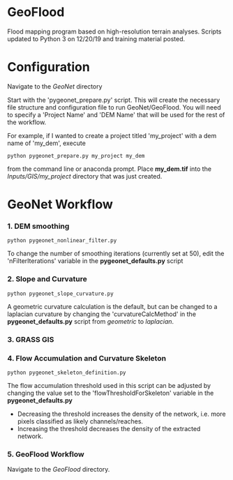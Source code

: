 # GeoFlood
Flood mapping program based on high-resolution terrain analyses.
Scripts updated to Python 3 on 12/20/19 and training material posted. 

# Configuration 
Navigate to the *GeoNet* directory

Start with the 'pygeonet_prepare.py' script. This will create the necessary file structure and configuration file to run GeoNet/GeoFlood. 
You will need to specify a 'Project Name' and 'DEM Name' that will be used for the rest of the workflow.

For example, if I wanted to create a project titled 'my_project' with a dem name of 'my_dem', execute
```
python pygeonet_prepare.py my_project my_dem
```
from the command line or anaconda prompt.
Place **my_dem.tif** into the *Inputs/GIS/my_project* directory that was just created.

# GeoNet Workflow
### 1. DEM smoothing
```
python pygeonet_nonlinear_filter.py
```
To change the number of smoothing iterations (currently set at 50), edit the 'nFilterIterations' variable in the **pygeonet_defaults.py** script

### 2. Slope and Curvature
```
python pygeonet_slope_curvature.py
```
A geometric curvature calculation is the default, but can be changed to a laplacian curvature by changing the 'curvatureCalcMethod' in the **pygeonet_defaults.py** script from *geometric* to *laplacian*.

### 3. GRASS GIS





### 4. Flow Accumulation and Curvature Skeleton
```
python pygeonet_skeleton_definition.py
```
The flow accumulation threshold used in this script can be adjusted by changing the value set to the 'flowThresholdForSkeleton' variable in the **pygeonet_defaults.py**
- Decreasing the threshold increases the density of the network, i.e. more pixels classified as likely channels/reaches.
- Increasing the threshold decreases the density of the extracted network.


### 5. GeoFlood Workflow
Navigate to the *GeoFlood* directory.

